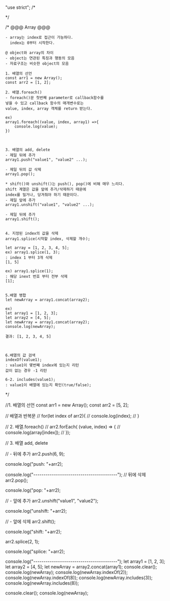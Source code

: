 "use strict";
/* 

*/


/* 
    @@@ Array @@@

    - array는 index로 접근이 가능하다. 
      index는 0부터 시작한다.

    @ object와 array의 차이
    - object는 연관된 특징과 행동의 모음
    - 자료구조는 비슷한 object의 모음 

    1. 배열의 선언
    const arr1 = new Array();
    const arr2 = [1, 2];

    2. 배열.foreach()
    - foreach()문 첫번째 parameter로 callback함수를
    넣을 수 있고 callback 함수의 매개변수로는 
    value, index, array 객체를 return 받는다.

    ex)
    array1.foreach((value, index, array1) =>{
        console.log(value);
    })



    3. 배열의 add, delete
    - 제일 뒤에 추가
    array1.push("value1", "value2" ...);

    - 제일 뒤의 값 삭제
    array1.pop();

    * shift()와 unshift()는 push(), pop()에 비해 매우 느리다.
    shift 계열은 값을 앞에 추가/삭제하기 때문에 
    index를 밀거나, 당겨줘야 하기 때문이다.
    - 제일 앞에 추가
    array1.unshift("value1", "value2" ...);

    - 제일 뒤에 추가
    array1.shift();


    4. 지정된 index의 값을 삭제
    array1.splice(시작할 index, 삭제할 개수);

    let array = [1, 2, 3, 4, 5];
    ex) array1.splice(1, 3);
    : index 1 부터 3개 삭제
    [1, 5]

    ex) array1.splice(1);
    : 해당 inext 번호 부터 전부 삭제
    [1];
    
    
    5.배열 병합
    let newArray = array1.concat(array2);

    ex) 
    let array1 = [1, 2, 3];
    let array2 = [4, 5];
    let newArray = array1.concat(array2);
    console.log(newArray);
    
    결과: [1, 2, 3, 4, 5]



    6.배열의 값 검색
    indexOf(value1);
    : value1이 몇번째 index에 있는지 리턴
    값이 없는 경우 -1 리턴

    6-2. includes(value1);
    : value1이 배열에 있는지 확인(true/false);

*/

//1. 배열의 선언
const arr1 = new Array();
const arr2 = [5, 2];


// 배열과 반복문
// for(let index of arr2){
//     console.log(index);
// }

// 2. 배열.foreach()
// arr2.forEach( (value, index) => {
//     console.log(array[index]);
// });

// 3. 배열 add, delete

// - 뒤에 추가
arr2.push(6, 9);

console.log("push: "+arr2);

console.log("-----------------------------------------");
// 뒤에 삭제
arr2.pop();

console.log("pop: "+arr2);

// - 앞에 추가
arr2.unshift("value1", "value2");

console.log("unshift: "+arr2);

// - 앞에 삭제
arr2.shift();

console.log("shift: "+arr2);

arr2.splice(2, 1);

console.log("splice: "+arr2);


console.log("-----------------------------------------");
let array1 = [1, 2, 3];
let array2 = [4, 5];
let newArray = array2.concat(array1);
console.clear();
console.log(newArray);
console.log(newArray.indexOf(2));
console.log(newArray.indexOf(8));
console.log(newArray.includes(3));
console.log(newArray.includes(8));


console.clear();
console.log(newArray);